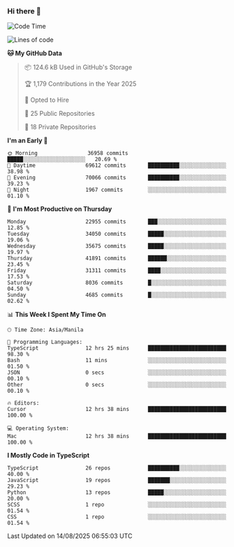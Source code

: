 ### Hi there 👋

<!--START_SECTION:waka-->
![Code Time](http://img.shields.io/badge/Code%20Time-2%2C000%20hrs%204%20mins-blue)

![Lines of code](https://img.shields.io/badge/From%20Hello%20World%20I%27ve%20Written-68.3%20million%20lines%20of%20code-blue)

**🐱 My GitHub Data** 

> 📦 124.6 kB Used in GitHub's Storage 
 > 
> 🏆 1,179 Contributions in the Year 2025
 > 
> 💼 Opted to Hire
 > 
> 📜 25 Public Repositories 
 > 
> 🔑 18 Private Repositories 
 > 
**I'm an Early 🐤** 

```text
🌞 Morning                36958 commits       █████░░░░░░░░░░░░░░░░░░░░   20.69 % 
🌆 Daytime                69612 commits       ██████████░░░░░░░░░░░░░░░   38.98 % 
🌃 Evening                70066 commits       ██████████░░░░░░░░░░░░░░░   39.23 % 
🌙 Night                  1967 commits        ░░░░░░░░░░░░░░░░░░░░░░░░░   01.10 % 
```
📅 **I'm Most Productive on Thursday** 

```text
Monday                   22955 commits       ███░░░░░░░░░░░░░░░░░░░░░░   12.85 % 
Tuesday                  34050 commits       █████░░░░░░░░░░░░░░░░░░░░   19.06 % 
Wednesday                35675 commits       █████░░░░░░░░░░░░░░░░░░░░   19.97 % 
Thursday                 41891 commits       ██████░░░░░░░░░░░░░░░░░░░   23.45 % 
Friday                   31311 commits       ████░░░░░░░░░░░░░░░░░░░░░   17.53 % 
Saturday                 8036 commits        █░░░░░░░░░░░░░░░░░░░░░░░░   04.50 % 
Sunday                   4685 commits        █░░░░░░░░░░░░░░░░░░░░░░░░   02.62 % 
```


📊 **This Week I Spent My Time On** 

```text
🕑︎ Time Zone: Asia/Manila

💬 Programming Languages: 
TypeScript               12 hrs 25 mins      █████████████████████████   98.30 % 
Bash                     11 mins             ░░░░░░░░░░░░░░░░░░░░░░░░░   01.50 % 
JSON                     0 secs              ░░░░░░░░░░░░░░░░░░░░░░░░░   00.10 % 
Other                    0 secs              ░░░░░░░░░░░░░░░░░░░░░░░░░   00.10 % 

🔥 Editors: 
Cursor                   12 hrs 38 mins      █████████████████████████   100.00 % 

💻 Operating System: 
Mac                      12 hrs 38 mins      █████████████████████████   100.00 % 
```

**I Mostly Code in TypeScript** 

```text
TypeScript               26 repos            ██████████░░░░░░░░░░░░░░░   40.00 % 
JavaScript               19 repos            ███████░░░░░░░░░░░░░░░░░░   29.23 % 
Python                   13 repos            █████░░░░░░░░░░░░░░░░░░░░   20.00 % 
SCSS                     1 repo              ░░░░░░░░░░░░░░░░░░░░░░░░░   01.54 % 
CSS                      1 repo              ░░░░░░░░░░░░░░░░░░░░░░░░░   01.54 % 
```




 Last Updated on 14/08/2025 06:55:03 UTC
<!--END_SECTION:waka-->
